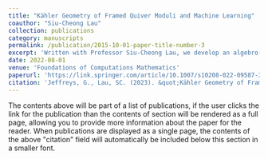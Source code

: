 ```yaml
---
title: "Kähler Geometry of Framed Quiver Moduli and Machine Learning"
coauthor: "Siu-Cheong Lau"
collection: publications
category: manuscripts
permalink: /publication/2015-10-01-paper-title-number-3
excerpt: 'Written with Professor Siu-Cheong Lau, we develop an algebro-geometric formulation for neural networks in machine learning using the moduli space of framed quiver representations. We find natural Hermitian metrics on the universal bundles over the moduli whose expressions are independent of dimension vector, and show that their Ricci curvatures give a Kähler metric on the moduli. Moreover, we use toric moment maps to construct activation functions and prove the universal approximation theorem for the softmax function (also known as Boltzmann distribution) using toric geometry of the complex projective space.'
date: 2022-08-01
venue: 'Foundations of Computations Mathematics'
paperurl: 'https://link.springer.com/article/10.1007/s10208-022-09587-3'
citation: 'Jeffreys, G., Lau, SC. (2023). &quot;Kähler Geometry of Framed Quiver Moduli and Machine Learning.&quot; <i>Foundations of Computational Mathematics</i> 23, 1899–1957.'
---
```


The contents above will be part of a list of publications, if the user clicks the link for the publication than the contents of section will be rendered as a full page, allowing you to provide more information about the paper for the reader. When publications are displayed as a single page, the contents of the above "citation" field will automatically be included below this section in a smaller font.
